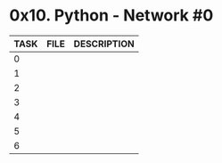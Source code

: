 # 0x10. Python - Network #0

|  TASK  |  FILE  |  DESCRIPTION  |
| ------ | ------ | ------------- |
|    0   |        |               |
|    1   |        |               |
|    2    |     |          |
|    3    |         |         |
|   4     |       |           |
|  5   |       |        |
|  6  |     |       |
